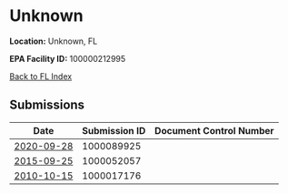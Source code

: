 # Unknown

**Location:** Unknown, FL

**EPA Facility ID:** 100000212995

[Back to FL Index](../../index.md)

## Submissions

| Date | Submission ID | Document Control Number |
|------|--------------|-------------------------|
| [2020-09-28](submissions/1000089925.md) | 1000089925 |  |
| [2015-09-25](submissions/1000052057.md) | 1000052057 |  |
| [2010-10-15](submissions/1000017176.md) | 1000017176 |  |
